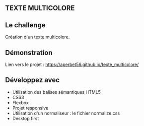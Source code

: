 ## TEXTE MULTICOLORE

## Le challenge

Création d'un texte multicolore.

## Démonstration

Lien vers le projet : https://aperbet56.github.io/texte_multicolore/

## Développez avec

- Utilisation des balises sémantiques HTML5
- CSS3
- Flexbox
- Projet responsive
- Utilisation d'un normaliseur : le fichier normalize.css
- Desktop first
